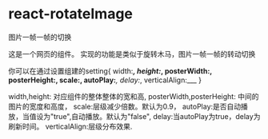 # react-rotateImage
图片一帧一帧的切换

这是一个网页的组件。 实现的功能是类似于旋转木马，图片一帧一帧的转动切换

你可以在通过设置组建的setting{ width:___, height:_, posterWidth:____, posterHeight:, scale:____, autoPlay:___, delay:_, verticalAlign:___  }

width,height: 对应组件的整体整体的宽和高,
posterWidth,posterHeight: 中间的图片的宽度和高度，
scale:层级减少倍数。默认为0.9，
autoPlay:是否自动播放，当值设为"true",自动播放。默认为"false",
delay:当autoPlay为true，delay为刷新时间。
verticalAlign:层级分布效果.

